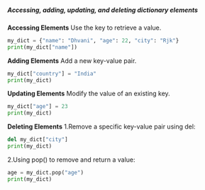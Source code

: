 ##### Accessing, adding, updating, and deleting dictionary elements

**Accessing Elements**
Use the key to retrieve a value.

```python
my_dict = {"name": "Dhvani", "age": 22, "city": "Rjk"}
print(my_dict["name"])
```

**Adding Elements**
Add a new key-value pair.

```python
my_dict["country"] = "India"
print(my_dict)
```

**Updating Elements**
Modify the value of an existing key.

```python
my_dict["age"] = 23
print(my_dict) 
```

**Deleting Elements**
1.Remove a specific key-value pair using del:

```python
del my_dict["city"]
print(my_dict)  
```

2.Using pop() to remove and return a value:

```python
age = my_dict.pop("age")
print(my_dict)
```
